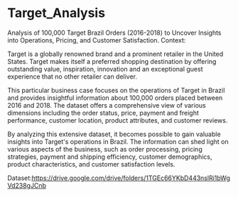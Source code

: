 # Target_Analysis
 Analysis of 100,000 Target Brazil Orders (2016-2018) to Uncover Insights into Operations, Pricing, and Customer Satisfaction.
 Context:

Target is a globally renowned brand and a prominent retailer in the United States. Target makes itself a preferred shopping destination by offering outstanding value, inspiration, innovation and an exceptional guest experience that no other retailer can deliver.


This particular business case focuses on the operations of Target in Brazil and provides insightful information about 100,000 orders placed between 2016 and 2018. The dataset offers a comprehensive view of various dimensions including the order status, price, payment and freight performance, customer location, product attributes, and customer reviews.

By analyzing this extensive dataset, it becomes possible to gain valuable insights into Target's operations in Brazil. The information can shed light on various aspects of the business, such as order processing, pricing strategies, payment and shipping efficiency, customer demographics, product characteristics, and customer satisfaction levels.

Dataset:https://drive.google.com/drive/folders/1TGEc66YKbD443nslRi1bWgVd238gJCnb

